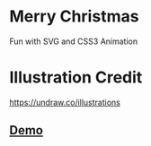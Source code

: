 # Merry Christmas
Fun with SVG and CSS3 Animation

# Illustration Credit
https://undraw.co/illustrations

## [Demo](https://cssdude.github.io/MerryChristmas/)
